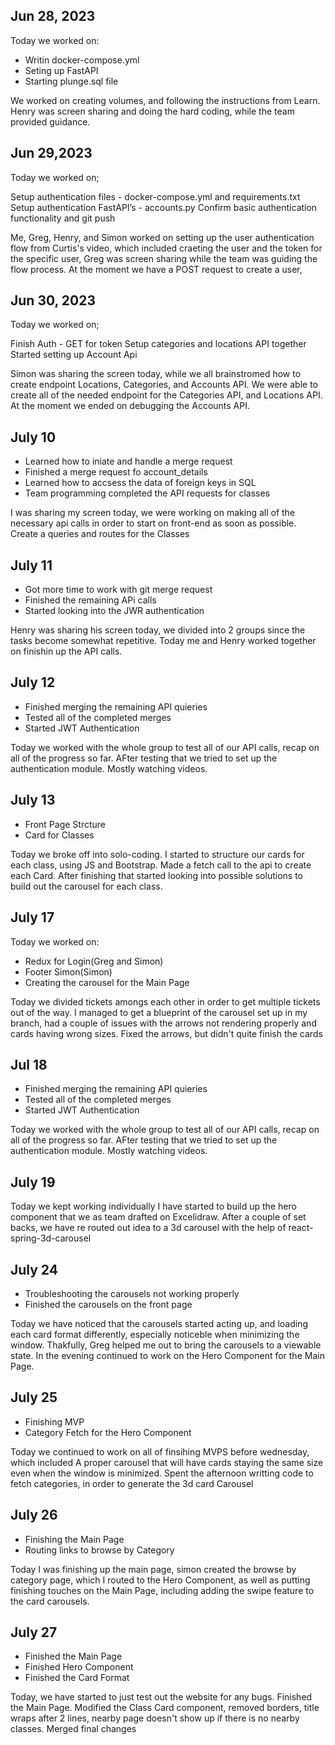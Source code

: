 ## Jun 28, 2023

Today we worked on:

- Writin docker-compose.yml
- Seting up FastAPI
- Starting plunge.sql file

We worked on creating volumes, and following the instructions from Learn. Henry was screen sharing and doing the hard coding, while the team provided guidance.

## Jun 29,2023

Today we worked on;

Setup authentication files - docker-compose.yml and requirements.txt
Setup authentication FastAPI’s - accounts.py
Confirm basic authentication functionality and git push

Me, Greg, Henry, and Simon worked on setting up the user authentication flow from Curtis's video, which included craeting the user and the token for the specific user, Greg was screen sharing while the team was guiding the flow process. At the moment we have a POST request to create a user,

## Jun 30, 2023

Today we worked on;

Finish Auth - GET for token
Setup categories and locations API together
Started setting up Account Api

Simon was sharing the screen today, while we all brainstromed how to create endpoint Locations, Categories, and Accounts API. We were able to create all of the needed endpoint for the Categories API, and Locations API. At the moment we ended on debugging the Accounts API.

## July 10

- Learned how to iniate and handle a merge request
- Finished a merge request fo account_details
- Learned how to accsess the data of foreign keys in SQL
- Team programming completed the API requests for classes

I was sharing my screen today, we were working on making all of the necessary api calls in order to start on front-end as soon as possible. Create a queries and routes for the Classes

## July 11

- Got more time to work with git merge request
- Finished the remaining APi calls
- Started looking into the JWR authentication

Henry was sharing his screen today, we divided into 2 groups since the tasks become somewhat repetitive. Today me and Henry worked together on finishin up the API calls.

## July 12

- Finished merging the remaining API quieries
- Tested all of the completed merges
- Started JWT Authentication

Today we worked with the whole group to test all of our API calls, recap on all of the progress so far. AFter testing that we tried to set up the authentication module. Mostly watching videos.

## July 13

- Front Page Strcture
- Card for Classes

Today we broke off into solo-coding. I started to structure our cards for each class, using JS and Bootstrap. Made a fetch call to the api to create each Card. After finishing that started looking into possible solutions to build out the carousel for each class.

## July 17

Today we worked on:

- Redux for Login(Greg and Simon)
- Footer Simon(Simon)
- Creating the carousel for the Main Page

Today we divided tickets amongs each other in order to get multiple tickets out of the way. I managed to get a blueprint of the carousel set up in my branch, had a couple of issues with the arrows not rendering properly and cards having wrong sizes. Fixed the arrows, but didn't quite finish the cards

## Jul 18

- Finished merging the remaining API quieries
- Tested all of the completed merges
- Started JWT Authentication

Today we worked with the whole group to test all of our API calls, recap on all of the progress so far. AFter testing that we tried to set up the authentication module. Mostly watching videos.

## July 19

Today we kept working individually I have started to build up the hero component that we as team drafted on Excelidraw. After a couple of set backs, we have re routed out idea to a 3d carousel with the help of react-spring-3d-carousel

## July 24

- Troubleshooting the carousels not working properly
- Finished the carousels on the front page

Today we have noticed that the carousels started acting up, and loading each card format differently, especially noticeble when minimizing the window. Thakfully, Greg helped me out to bring the carousels to a viewable state. In the evening continued to work on the Hero Component for the Main Page.

## July 25

- Finishing MVP
- Category Fetch for the Hero Component

Today we continued to work on all of finsihing MVPS before wednesday, which included A proper carousel that will have cards staying the same size even when the window is minimized. Spent the afternoon writting code to fetch categories, in order to generate the 3d card Carousel

## July 26

- Finishing the Main Page
- Routing links to browse by Category

Today I was finishing up the main page, simon created the browse by category page, which I routed to the Hero Component, as well as putting finishing touches on the Main Page, including adding the swipe feature to the card carousels.

## July 27

- Finished the Main Page
- Finished Hero Component
- Finished the Card Format

Today, we have started to just test out the website for any bugs. Finished the Main Page. Modified the Class Card component, removed borders, title wraps after 2 lines, nearby page doesn't show up if there is no nearby classes. Merged final changes

